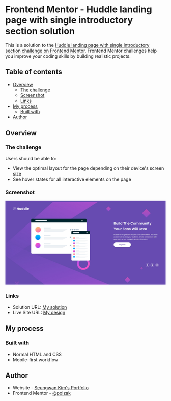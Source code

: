 # Frontend Mentor - Huddle landing page with single introductory section solution

This is a solution to the [Huddle landing page with single introductory section challenge on Frontend Mentor](https://www.frontendmentor.io/challenges/huddle-landing-page-with-a-single-introductory-section-B_2Wvxgi0). Frontend Mentor challenges help you improve your coding skills by building realistic projects. 

## Table of contents

- [Overview](#overview)
  - [The challenge](#the-challenge)
  - [Screenshot](#screenshot)
  - [Links](#links)
- [My process](#my-process)
  - [Built with](#built-with)
- [Author](#author)

## Overview

### The challenge

Users should be able to:

- View the optimal layout for the page depending on their device's screen size
- See hover states for all interactive elements on the page

### Screenshot

![](./images/screenshot.jpg)

### Links

- Solution URL: [My solution](#)
- Live Site URL: [My design](https://polzak.github.io/portfolio/fem/11-huddle-landing-page/index.html)

## My process

### Built with

- Normal HTML and CSS
- Mobile-first workflow

## Author

- Website - [Seungwan Kim's Portfolio](https://polzak.github.io)
- Frontend Mentor - [@polzak](https://www.frontendmentor.io/profile/polzak)
